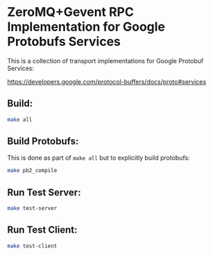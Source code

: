 ZeroMQ+Gevent RPC Implementation for Google Protobufs Services
===============================================================

This is a collection of transport implementations for Google Protobuf Services:

https://developers.google.com/protocol-buffers/docs/proto#services

Build:
-------------------

```sh
make all
```

Build Protobufs:
-------------------
This is done as part of `make all` but to explicitly build protobufs:

```sh
make pb2_compile
```

Run Test Server:
-------------------

```sh
make test-server
```

Run Test Client:
-------------------

```sh
make test-client
```

